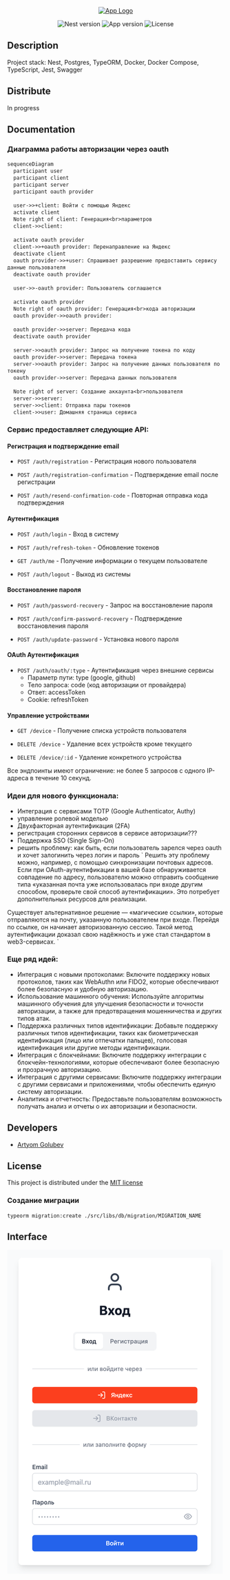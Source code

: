 <p align="center">
  <a href="http://nestjs.com/" target="blank"><img src="https://nestjs.com/img/logo-small.svg" width="200" alt="App Logo" /></a>
</p>

<p align="center">
    <img src="https://img.shields.io/badge/Nest-10.0.0-red" alt="Nest version" />
    <img src="https://img.shields.io/badge/Version-v1.0-green" alt="App version" />
    <img src="https://img.shields.io/badge/License-MIT-blue" alt="License" />
</p>

## Description

Project stack: Nest, Postgres, TypeORM, Docker, Docker Compose, TypeScript, Jest, Swagger

## Distribute

In progress

## Documentation

### Диаграмма работы авторизации через oauth

```mermaid
sequenceDiagram
  participant user
  participant client
  participant server
  participant oauth provider
  
  user->>+client: Войти с помощью Яндекс
  activate client
  Note right of client: Генерация<br>параметров
  client->>client: 
  
  activate oauth provider
  client->>+oauth provider: Перенаправление на Яндекс
  deactivate client
  oauth provider->>+user: Спрашивает разрешение предоставить сервису данные пользователя
  deactivate oauth provider
  
  user->>-oauth provider: Пользователь соглашается
  
  activate oauth provider
  Note right of oauth provider: Генерация<br>кода авторизации
  oauth provider->>oauth provider: 
  
  oauth provider->>server: Передача кода
  deactivate oauth provider
  
  server->>oauth provider: Запрос на получение токена по коду
  oauth provider->>server: Передача токена
  server->>oauth provider: Запрос на получение данных пользователя по токену
  oauth provider->>server: Передача данных пользователя

  Note right of server: Создание аккаунта<br>пользователя
  server->>server: 
  server->>client: Отправка пары токенов
  client->>user: Домашняя страница сервиса
```

### Сервис предоставляет следующие API:

#### Регистрация и подтверждение email
- `POST /auth/registration` - Регистрация нового пользователя

- `POST /auth/registration-confirmation` - Подтверждение email после регистрации

- `POST /auth/resend-confirmation-code` - Повторная отправка кода подтверждения

#### Аутентификация
- `POST /auth/login` - Вход в систему

- `POST /auth/refresh-token` - Обновление токенов

- `GET /auth/me` - Получение информации о текущем пользователе

- `POST /auth/logout` - Выход из системы

#### Восстановление пароля
- `POST /auth/password-recovery` - Запрос на восстановление пароля

- `POST /auth/confirm-password-recovery` - Подтверждение восстановления пароля

- `POST /auth/update-password` - Установка нового пароля

#### OAuth Аутентификация
- `POST /auth/oauth/:type` - Аутентификация через внешние сервисы
  - Параметр пути: type (google, github)
  - Тело запроса: code (код авторизации от провайдера)
  - Ответ: accessToken
  - Cookie: refreshToken

#### Управление устройствами
- `GET /device` - Получение списка устройств пользователя

- `DELETE /device` - Удаление всех устройств кроме текущего

- `DELETE /device/:id` - Удаление конкретного устройства

Все эндпоинты имеют ограничение: не более 5 запросов с одного IP-адреса в течение 10 секунд.

### Идеи для нового функционала:
- Интеграция с сервисами TOTP (Google Authenticator, Authy)
- управление ролевой моделью
- Двухфакторная аутентификация (2FA)
- регистрация сторонних сервисов в сервисе авторизации???
- Поддержка SSO (Single Sign-On)
- решить проблему: как быть, если пользователь зарелся через oauth и хочет залогинить через логин и пароль
`
Решить эту проблему можно, например, с помощью синхронизации почтовых адресов. Если при OAuth-аутентификации в вашей базе обнаруживается совпадение по адресу, пользователю можно отправить сообщение типа «указанная почта уже использовалась при входе другим способом, проверьте свой способ аутентификации». Это потребует дополнительных ресурсов для реализации.

Существует альтернативное решение — «магические ссылки», которые отправляются на почту, указанную пользователем при входе. Перейдя по ссылке, он начинает авторизованную сессию. Такой метод аутентификации доказал свою надёжность и уже стал стандартом в web3-сервисах.
`

### Еще ряд идей:
- Интеграция с новыми протоколами: Включите поддержку новых протоколов, таких как WebAuthn или FIDO2, которые обеспечивают более безопасную и удобную авторизацию.
- Использование машинного обучения: Используйте алгоритмы машинного обучения для улучшения безопасности и точности авторизации, а также для предотвращения мошенничества и других типов атак.
- Поддержка различных типов идентификации: Добавьте поддержку различных типов идентификации, таких как биометрическая идентификация (лицо или отпечатки пальцев), голосовая идентификация или другие методы идентификации.
- Интеграция с блокчейнами: Включите поддержку интеграции с блокчейн-технологиями, которые обеспечивают более безопасную и прозрачную авторизацию.
- Интеграция с другими сервисами: Включите поддержку интеграции с другими сервисами и приложениями, чтобы обеспечить единую систему авторизации.
- Аналитика и отчетность: Предоставьте пользователям возможность получать анализ и отчеты о их авторизации и безопасности.

## Developers

 - [Artyom Golubev](https://github.com/Artyom099)

## License

This project is distributed under the [MIT license]()

### Создание миграции
```
typeorm migration:create ./src/libs/db/migration/MIGRATION_NAME
```

## Interface

![img.png](interface/login.png)

